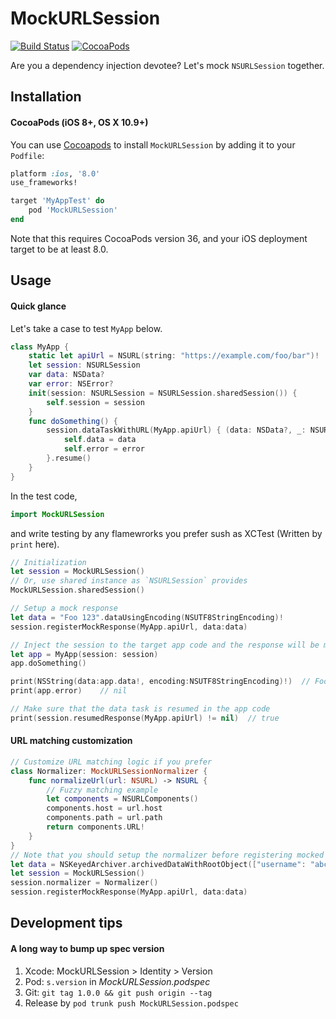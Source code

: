 MockURLSession
===

[![Build Status](https://travis-ci.org/announce/MockURLSession.svg?branch=master)](https://travis-ci.org/announce/MockURLSession)
[![CocoaPods](https://img.shields.io/cocoapods/v/MockURLSession.svg)](https://cocoapods.org/pods/MockURLSession)

Are you a dependency injection devotee? Let's mock `NSURLSession` together.


## Installation

#### CocoaPods (iOS 8+, OS X 10.9+)

You can use [Cocoapods](http://cocoapods.org/) to install `MockURLSession` by adding it to your `Podfile`:

```ruby
platform :ios, '8.0'
use_frameworks!

target 'MyAppTest' do
	pod 'MockURLSession'
end
```
Note that this requires CocoaPods version 36, and your iOS deployment target to be at least 8.0.


## Usage

#### Quick glance

Let's take a case to test `MyApp` below.

```swift
class MyApp {
    static let apiUrl = NSURL(string: "https://example.com/foo/bar")!
    let session: NSURLSession
    var data: NSData?
    var error: NSError?
    init(session: NSURLSession = NSURLSession.sharedSession()) {
        self.session = session
    }
    func doSomething() {
        session.dataTaskWithURL(MyApp.apiUrl) { (data: NSData?, _: NSURLResponse?, error: NSError?) in
            self.data = data
            self.error = error
        }.resume()
    }
}
```

In the test code,

```swift
import MockURLSession
```

and write testing by any flamewrorks you prefer sush as XCTest (Written by `print` here).

```swift
// Initialization
let session = MockURLSession()
// Or, use shared instance as `NSURLSession` provides
MockURLSession.sharedSession()

// Setup a mock response
let data = "Foo 123".dataUsingEncoding(NSUTF8StringEncoding)!
session.registerMockResponse(MyApp.apiUrl, data:data)

// Inject the session to the target app code and the response will be mocked like below
let app = MyApp(session: session)
app.doSomething()

print(NSString(data:app.data!, encoding:NSUTF8StringEncoding)!)  // Foo 123
print(app.error)    // nil

// Make sure that the data task is resumed in the app code
print(session.resumedResponse(MyApp.apiUrl) != nil)  // true
```

#### URL matching customization

```swift
// Customize URL matching logic if you prefer
class Normalizer: MockURLSessionNormalizer {
    func normalizeUrl(url: NSURL) -> NSURL {
        // Fuzzy matching example
        let components = NSURLComponents()
        components.host = url.host
        components.path = url.path
        return components.URL!
    }
}
// Note that you should setup the normalizer before registering mocked response
let data = NSKeyedArchiver.archivedDataWithRootObject(["username": "abc", "age": 20])
let session = MockURLSession()
session.normalizer = Normalizer()
session.registerMockResponse(MyApp.apiUrl, data:data)
```

## Development tips

#### A long way to bump up spec version
1. Xcode: MockURLSession > Identity > Version
1. Pod: `s.version` in *MockURLSession.podspec*
1. Git: `git tag 1.0.0 && git push origin --tag`
1. Release by `pod trunk push MockURLSession.podspec`
